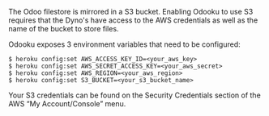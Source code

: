The Odoo filestore is mirrored in a S3 bucket. Enabling Odooku to use S3
requires that the Dyno's have access to the AWS credentials as well as the
name of the bucket to store files.

Odooku exposes 3 environment variables that need to be configured:

```
$ heroku config:set AWS_ACCESS_KEY_ID=<your_aws_key>
$ heroku config:set AWS_SECRET_ACCESS_KEY=<your_aws_secret>
$ heroku config:set AWS_REGION=<your_aws_region>
$ heroku config:set S3_BUCKET=<your_s3_bucket_name>
```

Your S3 credentials can be found on the Security Credentials section of the
AWS “My Account/Console” menu.
